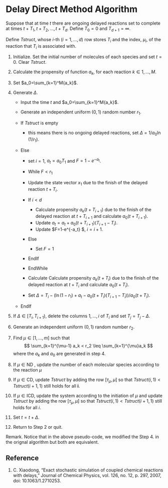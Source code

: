 # Delay Direct Method Algorithm 

Suppose that at time $t$ there are ongoing delayed reactions set to complete at times $t+T_1, t+T_2, \ldots, t+T_d$. Define $T_0=0$ and $T_{d+1}=\infty$.

Define *Tstruct*, whose *i*-th $(i=1,\dots,d)$ row stores $T_i$ and the index, $\mu_i$, of the reaction that $T_i$ is associated with.

1. Initialize. Set the initial number of molecules of each species and set  $t=0$. Clear *Tstruct*.

2. Calculate the propensity of function $a_k$, for each reaction $k \in 1,\ldots, M$.

3. Set $a_0=\sum_{k=1}^M{a_k}$.

4. Generate  $\Delta$.

   - Input the time $t$ and $a_0=\sum_{k=1}^M{a_k}$.

   - Generate an independent uniform $(0,1)$ random number $r_1$.

   - If *Tstruct* is empty 
     - this means there is no ongoing delayed reactions, set $\Delta = 1/a_0\ln(1/r_1)$.

   - Else

     - set $i=1$, $a_t = a_0T_1$ and  $F=1-e^{-a_t}$.

     -  While $F < r_1$
       - Update the state vector $x_1$ due to the finish of the delayed reaction $t+T_i$.
       - If $i<d$
         - Calculate propensity $a_k(t+T_{i+1})$ due to the finish of the delayed reaction at $t+T_{i+1}$ and calculate $a_0(t+T_{i+1})$.
         - Update $a_t=a_t+a_0(t+T_{i+1})(T_{i+1}-T_i)$.
         -  Update $F=1-e^{-a_t} $, $i=i+1$.
       - Else
         - Set $F=1$
       - EndIf
     - EndWhile
     - Calculate Calculate propensity $a_k(t+T_i)$ due to the finish of the delayed reaction at $t+T_i$ and calculate $a_0(t+T_i)$.
     - Set $\Delta=T_i-(\ln(1-r_1)+a_t-a_0(t+T_i)(T_{i+1}-T_i))/a_0(t+T_i)$.

   - EndIf

5. If $\Delta\in[T_i,T_{i+1})$, delete the columns $1,\ldots,i$ of $T_i$ and set $T_j=T_j-\Delta$.

6. Generate an independent uniform $(0,1)$ random number $r_2$.

7. Find $\mu\in[1,\dots,m]$ such that
   $$
   \sum_{k=1}^{\mu-1} a_k < r_2 \leq \sum_{k=1}^{\mu}a_k
   $$
   where the $a_k$ and $a_0$ are generated in step 4.

8. If $\mu\in \text{ND}$ , update the number of each molecular species according to the reaction $\mu$

9. If $\mu\in \text{CD}$, update *Tstruct* by adding the row $[\tau_\mu,\mu]$ so that $Tstruct(i,1)<Tstruct(i+1,1)$ still holds for all **i**.

10. If $\mu\in \text{ICD}$, update the system according to the initiation of $\mu$ and update *Tstruct* by adding the row $[\tau_\mu,\mu]$ so that $Tstruct(i,1)<Tstruct(i+1,1)$ still holds for all $i$.

11. Set $t=t+\Delta$.

12. Return to Step 2 or quit.

Remark. Notice that in the above pseudo-code, we modified the Step 4. in the orignal algorithm but both are equivalent.

## Reference

1. C. Xiaodong, “Exact stochastic simulation of coupled chemical reactions with delays,” Journal of Chemical Physics, vol. 126, no. 12, p. 297, 2007, doi: 10.1063/1.2710253.